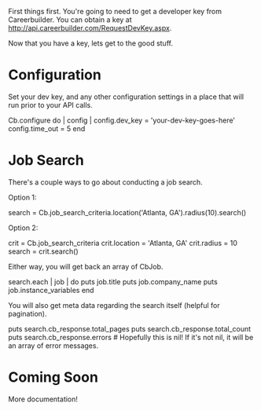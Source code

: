 First things first. You're going to need to get a developer key from Careerbuilder. You can obtain a key at http://api.careerbuilder.com/RequestDevKey.aspx.

Now that you have a key, lets get to the good stuff.

Configuration
================
Set your dev key, and any other configuration settings in a place that will run prior to your API calls.

Cb.configure do | config |
	config.dev_key  	= 'your-dev-key-goes-here'
	config.time_out 	= 5
end

Job Search
================
There's a couple ways to go about conducting a job search.

Option 1:

search = Cb.job_search_criteria.location('Atlanta, GA').radius(10).search()

Option 2:

crit = Cb.job_search_criteria
crit.location = 'Atlanta, GA'
crit.radius = 10
search = crit.search()

Either way, you will get back an array of CbJob.

search.each | job | do
    puts job.title
    puts job.company_name
    puts job.instance_variables
end

You will also get meta data regarding the search itself (helpful for pagination).

puts search.cb_response.total_pages
puts search.cb_response.total_count
puts search.cb_response.errors # Hopefully this is nil! If it's not nil, it will be an array of error messages.

Coming Soon
================
More documentation!
